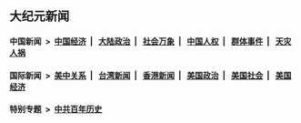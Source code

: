 ## 大纪元新闻

#### 中国新闻 &nbsp;>&nbsp; [中国经济](indexes/ncid283/README.md?05210045) &nbsp;| &nbsp; [大陆政治](indexes/ncid277/README.md?05210045) &nbsp;| &nbsp; [社会万象](indexes/ncid282/README.md?05210045) &nbsp;| &nbsp; [中国人权](indexes/ncid278/README.md?05210045) &nbsp;| &nbsp; [群体事件](indexes/ncid279/README.md?05210045) &nbsp;| &nbsp; [天灾人祸](indexes/ncid280/README.md?05210045)

#### 国际新闻 &nbsp;>&nbsp; [美中关系](indexes/nf1412576/README.md?05210045) &nbsp;| &nbsp; [台湾新闻](indexes/ncid1349361/README.md?05210045) &nbsp;| &nbsp; [香港新闻](indexes/ncid1349362/README.md?05210045) &nbsp;| &nbsp; [美国政治](indexes/ncid1078159/README.md?05210045) &nbsp;| &nbsp; [美国社会](indexes/ncid1078160/README.md?05210045) &nbsp;| &nbsp; [美国经济](indexes/ncid1078158/README.md?05210045)

#### 特别专题 &nbsp;>&nbsp; [中共百年历史](https://github.com/easy2view/epoch-special/blob/master/README.md?05210045)  
